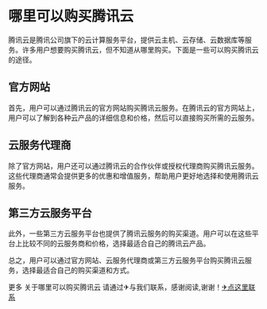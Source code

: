 # 哪里可以购买腾讯云

腾讯云是腾讯公司旗下的云计算服务平台，提供云主机、云存储、云数据库等服务。许多用户想要购买腾讯云，但不知道从哪里购买。下面是一些可以购买腾讯云的途径。

## 官方网站

首先，用户可以通过腾讯云的官方网站购买腾讯云服务。在腾讯云的官方网站上，用户可以了解到各种云产品的详细信息和价格，然后可以直接购买所需的云服务。

## 云服务代理商

除了官方网站，用户还可以通过腾讯云的合作伙伴或授权代理商购买腾讯云服务。这些代理商通常会提供更多的优惠和增值服务，帮助用户更好地选择和使用腾讯云服务。

## 第三方云服务平台

此外，一些第三方云服务平台也提供了腾讯云服务的购买渠道。用户可以在这些平台上比较不同的云服务商和价格，选择最适合自己的腾讯云产品。

总之，用户可以通过官方网站、云服务代理商或第三方云服务平台购买腾讯云服务，选择最适合自己的购买渠道和方式。

更多 关于哪里可以购买腾讯云 请通过✈与我们联系，感谢阅读,谢谢！[✈点这里联系](https://add.k02.cc)